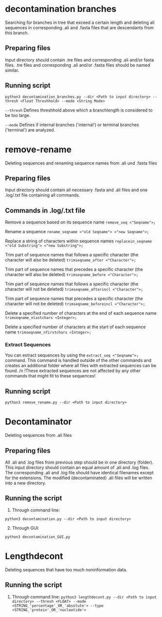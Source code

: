 # decontamination branches
Searching for branches in tree that exceed a certain length 
and deleting all sequences in corresponding .ali and .fasta files that are descendants from this branch.

## Preparing files
Input directory should contain .tre files and corresponding .ali and/or fasta files.
.tre files and corresponding .ali and/or .fasta files should be named similar.

## Running script

```python3 decontamination_branches.py --dir <Path to input directory> --thresh <Float Threshhold> --mode <String Mode> ```

`--thresh` Defines threshhold above which a branchlength is considered to be too large.

`--mode` Defines if internal branches ('internal') or terminal branches ('terminal') are analyzed.

# remove-rename
Deleting sequences and renaming sequence names from .ali und .fasta files

## Preparing files
Input directory should contain all necessary .fasta and .ali files 
and one .log/.txt file containing all commands.

## Commands in .log/.txt file

Remove a sequence based on its sequence name
`remove_seq <"Seqname">;`

Rename a sequence
`rename_seqname <"old Seqname"> <"new Seqname">; `

Replace a string of characters within sequence names
`replacein_seqname <"old Substring"> <"new Substring">; `

Trim part of sequence names that follows a specific character (the character will also be deleted)
`trimseqname_after <"Character">; `

Trim part of sequence names that precedes a specific character (the character will also be deleted)
`trimseqname_before <"Character">; `

Trim part of sequence names that follows a specific character (the character will not be deleted)
`trimseqname_afterincl <"Character">;`

Trim part of sequence names that precedes a specific character (the character will not be deleted)
`trimseqname_beforeincl <"Character">; `

Delete a specified number of characters at the end of each sequence name
`trimseqname_nlastchars <Integer>;`

Delete a specified number of characters at the start of each sequence name
`trimseqname_nfirstchars <Integer>;`

### Extract Sequences

You can extract sequences by using the `extract_seq <"Seqname">;` command.
This command is handled outside of the other commands and creates an additional folder where all files with extracted sequences can be found. /n
!These extracted sequences are not affected by any other commands that might fit to these sequences!

## Running script

```python3 remove_rename.py --dir <Path to input directory>```

# Decontaminator
Deleting sequences from .ali files

## Preparing files
All .ali and .log files from previous step should be in one directory (folder). This input directory should contain an equal amount of .ali and .log files.
The corresponding .ali and .log file should have identical filenames except for the extensions. The modified (decontaminated) .ali files will be written into a new directory.

## Running the script

1. Through command line: 

```python3 decontamination.py --dir <Path to input directory>```
 
2. Through GUI:

```python3 decontamination_GUI.py```

# Lengthdecont
Deleting sequences that have too much noninformation data.

## Running the script

1. Through command line:
```python3 lengthdecont.py --dir <Path to input directory> --thresh <FLOAT> --mode <STRING_'percentage'_OR_'absolute'> --type <STRING_'protein'_OR_'nucleotide'>```
